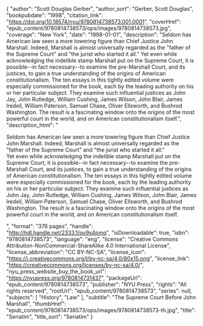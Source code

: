 {
  "author": "Scott Douglas Gerber",
  "author_sort": "Gerber, Scott Douglas",
  "bookpubdate": "1998",
  "citation_link": "https://doi.org/10.18574/nyu/9780814738573.001.0001",
  "coverHref": "epub_content/9780814738573/ops/images/9780814738573.jpg",
  "coverage": "New York",
  "date": "1998-01-01",
  "description": "Seldom has American law seen a more towering figure than Chief Justice John Marshall. Indeed, Marshall is almost universally regarded as the \"father of the Supreme Court\" and \"the jurist who started it all.\" Yet even while acknowledging the indelible stamp Marshall put on the Supreme Court, it is possible--in fact necessary--to examine the pre-Marshall Court, and its justices, to gain a true understanding of the origins of American constitutionalism. The ten essays in this tightly edited volume were especially commissioned for the book, each by the leading authority on his or her particular subject. They examine such influential justices as John Jay, John Rutledge, William Cushing, James Wilson, John Blair, James Iredell, William Paterson, Samuel Chase, Oliver Ellsworth, and Bushrod Washington. The result is a fascinating window onto the origins of the most powerful court in the world, and on American constitutionalism itself.",
  "description_html": "<p>Seldom has American law seen a more towering figure than Chief Justice John Marshall. Indeed, Marshall is almost universally regarded as the \"father of the Supreme Court\" and \"the jurist who started it all.\"<br> Yet even while acknowledging the indelible stamp Marshall put on the Supreme Court, it is possible--in fact necessary--to examine the pre-Marshall Court, and its justices, to gain a true understanding of the origins of American constitutionalism. The ten essays in this tightly edited volume were especially commissioned for the book, each by the leading authority on his or her particular subject. They examine such influential justices as John Jay, John Rutledge, William Cushing, James Wilson, John Blair, James Iredell, William Paterson, Samuel Chase, Oliver Ellsworth, and Bushrod Washington. The result is a fascinating window onto the origins of the most powerful court in the world, and on American constitutionalism itself.</p>",
  "format": "376 pages",
  "handle": "http://hdl.handle.net/2333.1/qv9s4pmq",
  "isDownloadable": true,
  "isbn": "9780814738573",
  "language": "eng",
  "license": "Creative Commons Attribution-NonCommercial-ShareAlike 4.0 International License",
  "license_abbreviation": "CC BY-NC-SA",
  "license_icon": "https://i.creativecommons.org/l/by-nc-sa/4.0/80x15.png",
  "license_link": "https://creativecommons.org/licenses/by-nc-sa/4.0/",
  "nyu_press_website_buy_the_book_url": "https://nyupress.org/9780814731437",
  "packageUrl": "epub_content/9780814738573",
  "publisher": "NYU Press",
  "rights": "All rights reserved",
  "rootUrl": "epub_content/9780814738573",
  "series": null,
  "subjects": [
    "History",
    "Law"
  ],
  "subtitle": "The Supreme Court Before John Marshall",
  "thumbHref": "epub_content/9780814738573/ops/images/9780814738573-th.jpg",
  "title": "Seriatim",
  "title_sort": "Seriatim"
}

